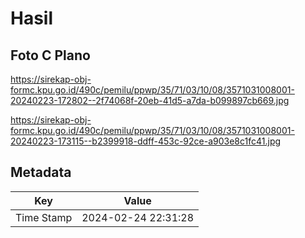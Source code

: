 # Hasil

## Foto C Plano

https://sirekap-obj-formc.kpu.go.id/490c/pemilu/ppwp/35/71/03/10/08/3571031008001-20240223-172802--2f74068f-20eb-41d5-a7da-b099897cb669.jpg

https://sirekap-obj-formc.kpu.go.id/490c/pemilu/ppwp/35/71/03/10/08/3571031008001-20240223-173115--b2399918-ddff-453c-92ce-a903e8c1fc41.jpg


## Metadata

| Key        | Value               |
| ---------- | ------------------- |
| Time Stamp | 2024-02-24 22:31:28 |



